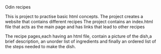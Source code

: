 Odin recipes

This is project to practise basic html concepts.
The project creates a website that contains different recipes
The project contains an index.html file that acts as the main page and has links that lead to other recipes

The recipe pages,each having an html file, contain a picture of the dish,a brief description,
an unorder list of ingredients and finally an ordered list of the steps needed to make the dish.
